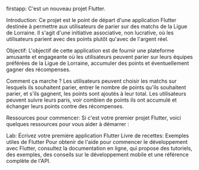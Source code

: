 firstapp:
C'est un nouveau projet Flutter.

Introduction:
Ce projet est le point de départ d'une application Flutter destinée à permettre aux utilisateurs de parier sur des matchs de la Ligue de Lorraine. Il s'agit d'une initiative associative, non lucrative, où les utilisateurs parient avec des points plutôt qu'avec de l'argent réel.

Objectif:
L'objectif de cette application est de fournir une plateforme amusante et engageante où les utilisateurs peuvent parier sur leurs équipes préférées de la Ligue de Lorraine, accumuler des points et éventuellement gagner des récompenses.

Comment ça marche ?
Les utilisateurs peuvent choisir les matchs sur lesquels ils souhaitent parier, entrer le nombre de points qu'ils souhaitent parier, et s'ils gagnent, les points sont ajoutés à leur total. Les utilisateurs peuvent suivre leurs paris, voir combien de points ils ont accumulé et échanger leurs points contre des récompenses.

Ressources pour commencer:
Si c'est votre premier projet Flutter, voici quelques ressources pour vous aider à démarrer :

Lab: Écrivez votre première application Flutter
Livre de recettes: Exemples utiles de Flutter
Pour obtenir de l'aide pour commencer le développement avec Flutter, consultez la documentation en ligne, qui propose des tutoriels, des exemples, des conseils sur le développement mobile et une référence complète de l'API.